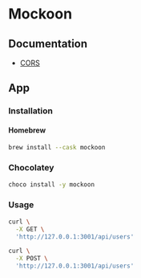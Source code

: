 # Mockoon

## Documentation

- [CORS](https://mockoon.com/docs/latest/cors/)

## App

### Installation

#### Homebrew

```sh
brew install --cask mockoon
```

### Chocolatey

```sh
choco install -y mockoon
```

### Usage

```sh
curl \
  -X GET \
  'http://127.0.0.1:3001/api/users'

curl \
  -X POST \
  'http://127.0.0.1:3001/api/users'
```
